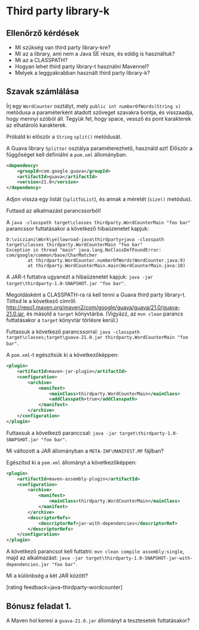 # Third party library-k

## Ellenőrző kérdések

* Mi szükség van third party library-kre?
* Mi az a library, ami nem a Java SE része, és eddig is használtuk?
* Mi az a CLASSPATH?
* Hogyan lehet third party library-t használni Mavennel?
* Melyek a leggyakrabban használt third party library-k?

## Szavak számlálása

Írj egy `WordCounter` osztályt, mely `public int numberOfWords(String s)` metódusa a paraméterként
átadott szöveget szavakra bontja, és visszaadja, hogy mennyi szóból áll. Tegyük fel, hogy
space, vessző és pont karakterek az elhatároló karakterek.

Próbáld ki először a `String` `split()` metódusát.

A Guava library `Splitter` osztálya paraméterezhető, használd azt!
Először a függőséget kell definiálni a `pom.xml` állományban.

```xml
<dependency>
    <groupId>com.google.guava</groupId>
    <artifactId>guava</artifactId>
    <version>21.0</version>
</dependency>
```

Adjon vissza egy listát (`splitToList`), és annak a méretét (`size()` metódus).

Futtasd az alkalmazást parancssorból!

A `java -classpath target\classes thirdparty.WordCounterMain "foo bar"` parancssor futtatásakor
a következő hibaüzenetet kapjuk:

```
D:\vicziani\Work\yellowroad-java\thirdparty>java -classpath target\classes thirdparty.WordCounterMain "foo bar"
Exception in thread "main" java.lang.NoClassDefFoundError: com/google/common/base/CharMatcher
        at thirdparty.WordCounter.numberOfWords(WordCounter.java:9)
        at thirdparty.WordCounterMain.main(WordCounterMain.java:10)
```

A JAR-t futtatva ugyanezt a hibaüzenetet kapjuk: `java -jar target\thirdparty-1.0-SNAPSHOT.jar "foo bar"`.

Megoldásként a CLASSPATH-ra rá kell tenni a Guava third party library-t. Töltsd le a következő címről:
http://repo1.maven.org/maven2/com/google/guava/guava/21.0/guava-21.0.jar, és másold a `target`
könyvtárba. (Vigyázz, az `mvn clean` parancs futtatásakor a `target` könyvtár törlésre kerül.)

Futtassuk a következő parancssorral: `java -classpath target\classes;target\guava-21.0.jar thirdparty.WordCounterMain "foo bar"`.

A `pom.xml`-t egészítsük ki a következőképpen:

```xml
<plugin>
    <artifactId>maven-jar-plugin</artifactId>
    <configuration>
        <archive>
            <manifest>
                <mainClass>thirdparty.WordCounterMain</mainClass>
                <addClasspath>true</addClasspath>
            </manifest>
        </archive>
    </configuration>
</plugin>
```

Futtassuk a következő paranccsal: `java -jar target\thirdparty-1.0-SNAPSHOT.jar "foo bar"`.

Mi változott a JAR állományban a `META-INF\MANIFEST.MF` fájlban?

Egészítsd ki a `pom.xml` állományt a következőképpen:

```xml
<plugin>
    <artifactId>maven-assembly-plugin</artifactId>
    <configuration>
        <archive>
            <manifest>
                <mainClass>thirdparty.WordCounterMain</mainClass>
            </manifest>
        </archive>
        <descriptorRefs>
            <descriptorRef>jar-with-dependencies</descriptorRef>
        </descriptorRefs>
    </configuration>
</plugin>
```

A következő parancsot kell futtatni: `mvn clean compile assembly:single`, majd az
alkalmazást: `java -jar target\thirdparty-1.0-SNAPSHOT-jar-with-dependencies.jar "foo bar"`.

Mi a különbség a két JAR között?

[rating feedback=java-thirdparty-wordcounter]

## Bónusz feladat 1.

A Maven hol keresi a `guava-21.0.jar` állományt a tesztesetek futtatásakor?
